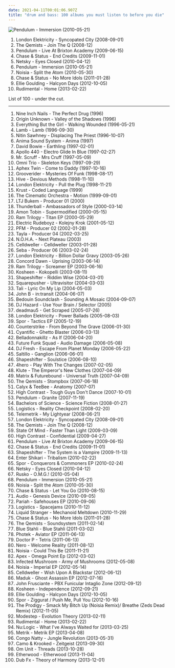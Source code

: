 ```yaml
---
date: 2021-04-11T00:01:06.907Z
title: "drum and bass: 100 albums you must listen to before you die"
---
```

![Pendulum - Immersion (2010-05-21)](http://coverartarchive.org/release/c87c4638-53b0-4bd4-9600-120a819b652f/23249753032-500.jpg "Pendulum - Immersion (2010-05-21)")
<ol class="albums">
<li data-cover="http://coverartarchive.org/release/5bf72d24-7ae4-45a0-82df-213485d6a68c/5504084776-500.jpg" data-tags="drum and bass, liquid funk" role="button">London Elektricity - Syncopated City (2008-09-01)</li>
<li data-cover="http://coverartarchive.org/release/f20719f3-0c5f-426d-b3d8-d02e4fd4917f/3498321233-500.jpg" data-tags="drum and bass" role="button">The Qemists - Join The Q (2008-12)</li>
<li data-cover="http://coverartarchive.org/release/17d7b6ef-2d7b-4a3f-a326-5a1b07c9253c/3550688307-500.jpg" data-tags="drum and bass" role="button">Pendulum - Live At Brixton Academy (2009-06-15)</li>
<li data-cover="https://via.placeholder.com/450" data-tags="drum and bass" role="button">Chase & Status - End Credits (2009-11-01)</li>
<li data-cover="http://coverartarchive.org/release/2fbc123d-a926-4700-b5a6-b71f09fe175e/12658720449-500.jpg" data-tags="drum and bass" role="button">Netsky - Eyes Closed (2010-04-12)</li>
<li data-cover="http://coverartarchive.org/release/c87c4638-53b0-4bd4-9600-120a819b652f/23249753032-500.jpg" data-tags="drum and bass" role="button">Pendulum - Immersion (2010-05-21)</li>
<li data-cover="http://coverartarchive.org/release/e82d5c86-9c18-4842-9cc9-8e348ad3df6c/1214392676-500.jpg" data-tags="drum and bass, dubstep" role="button">Noisia - Split the Atom (2010-05-30)</li>
<li data-cover="https://img.discogs.com/sVNmw-zFlPY39DEorIjqZUTJpDY=/fit-in/500x297/filters:strip_icc():format(jpeg):mode_rgb():quality(90)/discogs-images/R-2713155-1297691471.jpeg.jpg" data-tags="drum and bass" role="button">Chase & Status - No More Idols (2011-01-28)</li>
<li data-cover="http://coverartarchive.org/release/98215ea8-f57d-49f6-8a77-cad6957b1181/7519909230-500.jpg" data-tags="electronic, synthpop, pop" role="button">Ellie Goulding - Halcyon Days (2012-10-05)</li>
<li data-cover="http://coverartarchive.org/release/ec6d908f-cf79-4225-a20f-7796ad248661/8830440426-500.jpg" data-tags="drum and bass" role="button">Rudimental - Home (2013-02-22)</li>
</ol>
List of 100 - under the cut.
<!-- more -->

_________________

<ol class="albums">
<li data-cover="http://coverartarchive.org/release/3f2839ae-170e-4351-9847-446ca5ce73d6/13453155769-500.jpg" data-tags="industrial" role="button">
Nine Inch Nails - The Perfect Drug (1996)
</li>
<li data-cover="https://img.discogs.com/2QdsXx1tiBpDeOzGRvotWF7GHAI=/fit-in/450x448/filters:strip_icc():format(jpeg):mode_rgb():quality(90)/discogs-images/R-1219892-1232363362.jpeg.jpg" data-tags="drum and bass, dj rap, barturismooth, f1 approved" role="button">
Origin Unknown - Valley of the Shadows (1996)
</li>
<li data-cover="http://coverartarchive.org/release/2bb1f14a-893d-3392-839e-79838118213c/6557357686-500.jpg" data-tags="trip-hop, electronic, 90s" role="button">
Everything But the Girl - Walking Wounded (1996-05-21)
</li>
<li data-cover="http://coverartarchive.org/release/4172b52f-6e74-4182-a101-7eac30f3bf55/2542250052-500.jpg" data-tags="trip-hop" role="button">
Lamb - Lamb (1996-09-30)
</li>
<li data-cover="http://coverartarchive.org/release/91286515-dfce-4fda-bc78-257b8cffb257/24437917725-500.jpg" data-tags="chillout, nu jazz, electronica, trip hop" role="button">
Nitin Sawhney - Displacing The Priest (1996-10-07)
</li>
<li data-cover="http://coverartarchive.org/release/62cb3656-fafc-47ea-a86c-5bceb579cdd0/2505288273-500.jpg" data-tags="trip-hop, dub, drum and bass" role="button">
Anima Sound System - Anima (1997)
</li>
<li data-cover="http://coverartarchive.org/release/d0bf2459-477c-309d-b597-9130106f4a02/28915832286-500.jpg" data-tags="90s" role="button">
David Bowie - Earthling (1997-02-01)
</li>
<li data-cover="http://coverartarchive.org/release/6da3c2e5-cfe5-458f-a202-8d4dc6473981/13803321396-500.jpg" data-tags="electronic" role="button">
Apollo 440 - Electro Glide In Blue (1997-02-27)
</li>
<li data-cover="https://img.discogs.com/42yY8-728mQ_HeoZtb58netsqT8=/fit-in/600x600/filters:strip_icc():format(jpeg):mode_rgb():quality(90)/discogs-images/R-127733-1369690762-6030.jpeg.jpg" data-tags="chillout, electronic, electronica, trip-hop, downtempo" role="button">
Mr. Scruff - Mrs Cruff (1997-05-09)
</li>
<li data-cover="http://coverartarchive.org/release/53ff6c25-513e-40fc-9581-a5b965c9b948/10788598950-500.jpg" data-tags="ambient, drum and bass, atmospheric drum and bass, silver, omni trio, dr4mnk00l, drum 'n' bass, skeleton keys, barturismooth" role="button">
Omni Trio - Skeleton Keys (1997-09-29)
</li>
<li data-cover="http://coverartarchive.org/release/32ad4a8c-cd44-3637-ac39-3479d7be8fb2/19702223299-500.jpg" data-tags="electronic, idm" role="button">
Aphex Twin - Come to Daddy (1997-10-16)
</li>
<li data-cover="http://coverartarchive.org/release/db7667f1-d9bf-4387-835a-a5ea8427dc38/5129392290-500.jpg" data-tags="drum and bass" role="button">
Grooverider - Mysteries Of Funk (1998-08-17)
</li>
<li data-cover="http://coverartarchive.org/release/9e737174-1293-4b5a-9c92-80dd4934865c/8354418251-500.jpg" data-tags="drum and bass" role="button">
Hive - Devious Methods (1998-11-10)
</li>
<li data-cover="https://img.discogs.com/qb6vOC-9zKB7qdTLUMTHSiczoUE=/fit-in/600x595/filters:strip_icc():format(jpeg):mode_rgb():quality(90)/discogs-images/R-13995-1570127612-1951.jpeg.jpg" data-tags="drum and bass" role="button">
London Elektricity - Pull the Plug (1998-11-21)
</li>
<li data-cover="https://img.discogs.com/5Cb3INApPcqkJUbsfB0S_wAt-z0=/fit-in/600x592/filters:strip_icc():format(jpeg):mode_rgb():quality(90)/discogs-images/R-3892-1399982354-5123.jpeg.jpg" data-tags="drum and bass" role="button">
Krust - Coded Language (1999)
</li>
<li data-cover="http://coverartarchive.org/release/a93421ab-50ba-3511-b0c4-1c2f1888cbd6/23414863063-500.jpg" data-tags="jazz, ninja tune, downtempo" role="button">
The Cinematic Orchestra - Motion (1999-09-01)
</li>
<li data-cover="http://coverartarchive.org/release/6f29b8de-e444-40f5-b5ac-fce6e0c64c54/3798901070-500.jpg" data-tags="drum and bass" role="button">
LTJ Bukem - Producer 01 (2000)
</li>
<li data-cover="http://coverartarchive.org/release/3f0b2ba7-6281-49d9-92f3-99f890d84b70/23163103784-500.jpg" data-tags="electronic, trip hop, downtempo groove, serve chilled, downtempo influences, my-love, acoustic groove, chillout downtempo, genre: downtempo, smoothly sexy sounding, sweet downtempo, chillounge1, chill chill, chillair, awesome downtempo, genre:downtempo, sexy sounding" role="button">
Thunderball - Ambassadors of Style (2000-03-14)
</li>
<li data-cover="http://coverartarchive.org/release/a7fef0ff-821a-4e9b-badc-adf2f3c08da1/6094822103-500.jpg" data-tags="electronic" role="button">
Amon Tobin - Supermodified (2000-05-15)
</li>
<li data-cover="http://coverartarchive.org/release/46944fe9-7b41-4f8a-a056-26d89c0235d3/9216671118-500.jpg" data-tags="drum and bass" role="button">
Ram Trilogy - Titan EP (2000-05-29)
</li>
<li data-cover="https://img.discogs.com/I4kCuqg5wj4j4KatoUL-zbDdeZA=/fit-in/600x593/filters:strip_icc():format(jpeg):mode_rgb():quality(90)/discogs-images/R-907702-1471724506-6929.jpeg.jpg" data-tags="drum and bass" role="button">
Electric Rudeboyz - Kolejny Krok (2001-05-12)
</li>
<li data-cover="http://coverartarchive.org/release/545e7c16-c711-4f0f-aa25-2c836850a040/25603629614-500.jpg" data-tags="electronica, idm, drum and bass, atmospheric drum and bass" role="button">
PFM - Producer 02 (2002-01-28)
</li>
<li data-cover="http://coverartarchive.org/release/d8689c59-a581-4caa-bf85-c17a29d1b137/25607825860-500.jpg" data-tags="atmospheric drum and bass, deep house" role="button">
Tayla - Producer 04 (2002-03-25)
</li>
<li data-cover="http://coverartarchive.org/release/49cd5b24-36d8-4de0-aace-dfa25b386bfa/8545384175-500.jpg" data-tags="drum and bass, breakbeat" role="button">
N.O.H.A. - Next Plateau (2003)
</li>
<li data-cover="http://coverartarchive.org/release/ef4485c0-a652-4fd5-903f-b5ba6e299361/6596488540-500.jpg" data-tags="industrial, industrial metal" role="button">
Celldweller - Celldweller (2003-01-28)
</li>
<li data-cover="http://coverartarchive.org/release/9ac17266-d341-4ea8-a17b-e3846dafa4a6/22951670337-500.jpg" data-tags="atmospheric, drum and bass, atmospheric drum and bass" role="button">
Seba - Producer 06 (2003-02-24)
</li>
<li data-cover="http://coverartarchive.org/release/4ffe92b3-68cf-4264-9efc-fa7ee4f5f249/4714801277-500.jpg" data-tags="drum and bass" role="button">
London Elektricity - Billion Dollar Gravy (2003-05-26)
</li>
<li data-cover="https://via.placeholder.com/450" data-tags="drum and bass" role="button">
Concord Dawn - Uprising (2003-06-14)
</li>
<li data-cover="http://coverartarchive.org/release/b1d35b49-9fe0-4d19-be63-d8891e25d7ab/1977941693-500.jpg" data-tags="drum and bass, neurofunk" role="button">
Ram Trilogy - Screamer EP (2003-06-16)
</li>
<li data-cover="http://coverartarchive.org/release/0b41ec2e-083a-3b56-ac79-88ecce303214/14359156369-500.jpg" data-tags="electronic, trip-hop" role="button">
Kosheen - Kokopelli (2003-08-11)
</li>
<li data-cover="http://coverartarchive.org/release/52316096-d097-452c-84ee-0a6b8de5993c/4524564573-500.jpg" data-tags="drum and bass" role="button">
Shapeshifter - Riddim Wise (2004-03-01)
</li>
<li data-cover="http://coverartarchive.org/release/426f0e00-b541-461d-9747-9d861ed75141/6923514210-500.jpg" data-tags="idm" role="button">
Squarepusher - Ultravisitor (2004-03-03)
</li>
<li data-cover="https://img.discogs.com/DHN7EPLgN1-UR2zV_iJ64qsE9W0=/fit-in/300x300/filters:strip_icc():format(jpeg):mode_rgb():quality(90)/discogs-images/R-251764-1084031556.jpg.jpg" data-tags="drum and bass, frauen und technik, roni size, lesser known yet streamable albums, bereps sub-brazil albums, drum and bass1" role="button">
Tali - Lyric On My Lip (2004-05-03)
</li>
<li data-cover="https://img.discogs.com/avT8CEzIXxTXWZ3yiaxFE1rXurg=/fit-in/600x600/filters:strip_icc():format(jpeg):mode_rgb():quality(90)/discogs-images/R-265376-1593008470-6425.jpeg.jpg" data-tags="drum and bass" role="button">
John B - in:transit (2004-06-07)
</li>
<li data-cover="https://via.placeholder.com/450" data-tags="dub, reggae" role="button">
Bedouin Soundclash - Sounding A Mosaic (2004-09-07)
</li>
<li data-cover="https://img.discogs.com/y2gorOpndf9rDDnLR03B_nwadf0=/fit-in/600x589/filters:strip_icc():format(jpeg):mode_rgb():quality(90)/discogs-images/R-527840-1157734386.jpeg.jpg" data-tags="drum and bass" role="button">
DJ Hazard - Use Your Brain / Selector (2005)
</li>
<li data-cover="http://coverartarchive.org/release/3d07019d-3a22-3902-a9ee-da69fe228d70/6538061295-500.jpg" data-tags="house, electronic, breakbeat, downtempo" role="button">
deadmau5 - Get Scraped (2005-07-26)
</li>
<li data-cover="http://coverartarchive.org/release/106abfcc-2155-49fe-a64f-ba85375b894c/4714836425-500.jpg" data-tags="drum and bass" role="button">
London Elektricity - Power Ballads (2005-08-03)
</li>
<li data-cover="http://coverartarchive.org/release/bb7cc0a9-a13a-453a-bbd5-076136f3a76f/2459388103-500.jpg" data-tags="drum and bass" role="button">
Spor - Tactics EP (2005-12-19)
</li>
<li data-cover="http://coverartarchive.org/release/0658e6a8-7112-4c1f-b766-a43dac146798/1686598278-500.jpg" data-tags="drum and bass, darkstep" role="button">
Counterstrike - From Beyond The Grave (2006-01-30)
</li>
<li data-cover="http://coverartarchive.org/release/363afceb-a37b-4a8c-affb-a11a7c5379c9/20415950133-500.jpg" data-tags="drum and bass" role="button">
Cyantific - Ghetto Blaster (2006-03-13)
</li>
<li data-cover="https://img.discogs.com/B1QSIdWojVREiLmknysAn712Tkc=/fit-in/600x600/filters:strip_icc():format(jpeg):mode_rgb():quality(90)/discogs-images/R-674880-1201994986.jpeg.jpg" data-tags="drum and bass, breakcore, 2 s34rch, d'n'b, sublight records" role="button">
Belladonnakillz - As If (2006-04-20)
</li>
<li data-cover="http://coverartarchive.org/release/a292d675-5e37-491c-8e76-15f8c1f0570b/9853899226-500.jpg" data-tags="british, drum and bass, breakbeat" role="button">
Future Funk Squad - Audio Damage (2006-05-08)
</li>
<li data-cover="https://via.placeholder.com/450" data-tags="drum and bass" role="button">
DJ Fresh - Escape From Planet Monday (2006-05-22)
</li>
<li data-cover="https://img.discogs.com/YKBuZi5tKmnnPPk83hQMeRvvsis=/fit-in/600x600/filters:strip_icc():format(jpeg):mode_rgb():quality(90)/discogs-images/R-654304-1170195233.jpeg.jpg" data-tags="trip-hop, downtempo" role="button">
Saltillo - Ganglion (2006-06-01)
</li>
<li data-cover="http://coverartarchive.org/release/1f56dd27-77e6-4960-b0a0-270a3e9b4032/4524554520-500.jpg" data-tags="drum and bass" role="button">
Shapeshifter - Soulstice (2006-08-10)
</li>
<li data-cover="https://img.discogs.com/ESH95y9DycaT4SOOXXLezrWm8Lw=/fit-in/350x350/filters:strip_icc():format(jpeg):mode_rgb():quality(90)/discogs-images/R-5927152-1406535632-6416.jpeg.jpg" data-tags="uutta jazzia, acid lounge, city lounge, jazz-trip, alternative lounge, lounge chill, electronic lounge jazz, lounge electronic, lounge uptempo, chillounge1, chill chill, jazzy vibes, lounge at home tres, chillair, epic lounge, jazzy flavoured, my-love, acoustic groove, lounge downtempo, lounge-tech, groove lounge, ouahhhhh, lounge vibe, lounge at home two, 1st vine, 1st vine acid, chilllounge1, nu jazz vibe, nu-jazz vibe, nujazz vibe, uuta jazzia, uutta jazziz, serve chilled, tropcool, acid jazz vibe, nu jazz, chillout downtempo, my lounge room, awesome downtempo" role="button">
4hero - Play With The Changes (2007-02-05)
</li>
<li data-cover="https://img.discogs.com/0tIPhogw7d5xuPLG9Ximbd4RkwE=/fit-in/600x595/filters:strip_icc():format(jpeg):mode_rgb():quality(90)/discogs-images/R-1065986-1572158038-6716.jpeg.jpg" data-tags="drum and bass" role="button">
Klute - The Emperor's New Clothes (2007-04-09)
</li>
<li data-cover="http://coverartarchive.org/release/7cb27823-5bae-4fbe-8464-f78e7f585a78/4924168225-500.jpg" data-tags="drum and bass" role="button">
Matrix & Futurebound - Universal Truth (2007-04-09)
</li>
<li data-cover="http://coverartarchive.org/release/d8312fb2-c2b3-4374-980f-36e0150b337d/3483439793-500.jpg" data-tags="drum and bass" role="button">
The Qemists - Stompbox (2007-06-18)
</li>
<li data-cover="http://coverartarchive.org/release/eefa6f79-d77c-4030-a6ac-52b8e751d38d/16688234973-500.jpg" data-tags="drum and bass, drum & bass" role="button">
Calyx & TeeBee - Anatomy (2007-07)
</li>
<li data-cover="http://coverartarchive.org/release/b71dbf1d-40e4-42a8-a525-f6dee14f5211/20415256688-500.jpg" data-tags="drum and bass" role="button">
High Contrast - Tough Guys Don't Dance (2007-10-01)
</li>
<li data-cover="https://img.discogs.com/fp5IqcWzZC4jjVmvI9BVTJaRTuY=/fit-in/600x597/filters:strip_icc():format(jpeg):mode_rgb():quality(90)/discogs-images/R-1121157-1195902611.jpeg.jpg" data-tags="drum and bass" role="button">
Pendulum - Granite (2007-11-19)
</li>
<li data-cover="http://coverartarchive.org/release/54ca0fed-9977-4ff3-b10f-cad64e3a661e/2988268080-500.jpg" data-tags="liquid funk" role="button">
Bachelors of Science - Science Fiction (2008-01-27)
</li>
<li data-cover="https://via.placeholder.com/450" data-tags="drum and bass" role="button">
Logistics - Reality Checkpoint (2008-02-20)
</li>
<li data-cover="http://coverartarchive.org/release/5e30e823-fb1d-49c8-8a06-671363582716/11057205298-500.jpg" data-tags="drum and bass" role="button">
Telemetrik - My Lightyear (2008-06-21)
</li>
<li data-cover="http://coverartarchive.org/release/5bf72d24-7ae4-45a0-82df-213485d6a68c/5504084776-500.jpg" data-tags="drum and bass, liquid funk" role="button">
London Elektricity - Syncopated City (2008-09-01)
</li>
<li data-cover="http://coverartarchive.org/release/f20719f3-0c5f-426d-b3d8-d02e4fd4917f/3498321233-500.jpg" data-tags="drum and bass" role="button">
The Qemists - Join The Q (2008-12)
</li>
<li data-cover="http://coverartarchive.org/release/e3b475ad-95b6-4348-a660-996e2f993145/2486291366-500.jpg" data-tags="drum and bass" role="button">
State Of Mind - Faster Than Light (2009-03-09)
</li>
<li data-cover="https://via.placeholder.com/450" data-tags="drum and bass" role="button">
High Contrast - Confidential (2009-04-27)
</li>
<li data-cover="http://coverartarchive.org/release/17d7b6ef-2d7b-4a3f-a326-5a1b07c9253c/3550688307-500.jpg" data-tags="drum and bass" role="button">
Pendulum - Live At Brixton Academy (2009-06-15)
</li>
<li data-cover="https://via.placeholder.com/450" data-tags="drum and bass" role="button">
Chase & Status - End Credits (2009-11-01)
</li>
<li data-cover="http://coverartarchive.org/release/3fecffdc-dca2-423a-a6fc-f673e8ea5c83/5698187054-500.jpg" data-tags="drum and bass" role="button">
Shapeshifter - The System is a Vampire (2009-11-13)
</li>
<li data-cover="http://coverartarchive.org/release/95da9d74-569f-4406-8bc4-7bf2bcbe69b6/20733482972-500.jpg" data-tags="post-hardcore" role="button">
Enter Shikari - Tribalism (2010-02-22)
</li>
<li data-cover="http://coverartarchive.org/release/1adc6d38-9fe7-4941-bd1d-1baf29e8b83b/1525351721-500.jpg" data-tags="drum and bass" role="button">
Spor - Conquerors & Commoners EP (2010-02-24)
</li>
<li data-cover="http://coverartarchive.org/release/2fbc123d-a926-4700-b5a6-b71f09fe175e/12658720449-500.jpg" data-tags="drum and bass" role="button">
Netsky - Eyes Closed (2010-04-12)
</li>
<li data-cover="http://coverartarchive.org/release/c0254828-029b-4006-8a14-8464b09cbc40/14987408388-500.jpg" data-tags="dubstep" role="button">
Rusko - O.M.G.! (2010-05-04)
</li>
<li data-cover="http://coverartarchive.org/release/c87c4638-53b0-4bd4-9600-120a819b652f/23249753032-500.jpg" data-tags="drum and bass" role="button">
Pendulum - Immersion (2010-05-21)
</li>
<li data-cover="http://coverartarchive.org/release/e82d5c86-9c18-4842-9cc9-8e348ad3df6c/1214392676-500.jpg" data-tags="drum and bass, dubstep" role="button">
Noisia - Split the Atom (2010-05-30)
</li>
<li data-cover="https://img.discogs.com/7DutYyqbDH6rfSXwVqILHTHOcqw=/fit-in/477x500/filters:strip_icc():format(jpeg):mode_rgb():quality(90)/discogs-images/R-2396412-1281646500.jpeg.jpg" data-tags="drum and bass" role="button">
Chase & Status - Let You Go (2010-08-15)
</li>
<li data-cover="http://coverartarchive.org/release/d863d423-dd26-4b2f-b65c-942732364241/26580281765-500.jpg" data-tags="drum and bass, d'n'b, music for fags, music for idiots, music for gays, shitstep, music for morons, music for the mentally retarded, analstep, crapelectronica for imbicils and gays, stupid shit drums and crap bass, audio anal" role="button">
Audio - Genesis Device (2010-09-05)
</li>
<li data-cover="https://img.discogs.com/du79Zje4dvNq5YM7nPnKCRIcHwU=/fit-in/333x333/filters:strip_icc():format(jpeg):mode_rgb():quality(90)/discogs-images/R-3428189-1330015421.jpeg.jpg" data-tags="dubstep, drum and bass, atmospheric drum and bass, r&s" role="button">
Pariah - Safehouses EP (2010-09-06)
</li>
<li data-cover="http://coverartarchive.org/release/87844dee-f9b3-4f91-a30e-1c2eb4e2fd84/14203101682-500.jpg" data-tags="drum and bass" role="button">
Logistics - Spacejams (2010-11-12)
</li>
<li data-cover="http://coverartarchive.org/release/ba26f16f-9a6a-4c53-94f3-251902072c8e/15290215878-500.jpg" data-tags="dubstep, drum and bass" role="button">
Liquid Stranger - Mechanoid Meltdown (2010-11-29)
</li>
<li data-cover="https://img.discogs.com/sVNmw-zFlPY39DEorIjqZUTJpDY=/fit-in/500x297/filters:strip_icc():format(jpeg):mode_rgb():quality(90)/discogs-images/R-2713155-1297691471.jpeg.jpg" data-tags="drum and bass" role="button">
Chase & Status - No More Idols (2011-01-28)
</li>
<li data-cover="http://coverartarchive.org/release/a0d48d7a-2821-4db2-965f-54541d590fb8/3500842416-500.jpg" data-tags="drum and bass" role="button">
The Qemists - Soundsystem (2011-02-14)
</li>
<li data-cover="http://coverartarchive.org/release/93b9d79e-7422-4c97-81ab-fea8ed068973/10666955584-500.jpg" data-tags="industrial, electronic" role="button">
Blue Stahli - Blue Stahli (2011-03-02)
</li>
<li data-cover="http://coverartarchive.org/release/2835c3bb-c5b3-4c42-b0f8-036f0e21d511/9070210882-500.jpg" data-tags="electronic, dubstep, drum and bass" role="button">
Photek - Aviator EP (2011-06-13)
</li>
<li data-cover="https://img.discogs.com/y4XBgnPfRyJUXneW93sfjJwJt44=/fit-in/600x600/filters:strip_icc():format(jpeg):mode_rgb():quality(90)/discogs-images/R-3354632-1336033311.jpeg.jpg" data-tags="electronic, dubstep, drum and bass, breakbeat, tetris" role="button">
Doctor P - Tetris (2011-06-13)
</li>
<li data-cover="http://coverartarchive.org/release/7f49326e-aceb-4fc6-a1ec-671a0ef14eac/6441724282-500.jpg" data-tags="dubstep" role="button">
Nero - Welcome Reality (2011-08-12)
</li>
<li data-cover="http://coverartarchive.org/release/a56f0d90-c910-4e02-b691-b545a9949350/1273499246-500.jpg" data-tags="electronic, drum and bass, neurofunk" role="button">
Noisia - Could This Be (2011-11-21)
</li>
<li data-cover="http://coverartarchive.org/release/c4f3fc13-f943-4bdc-aa07-8e3c203e4460/19858976358-500.jpg" data-tags="drum and bass, drum & bass, 2012 releases, liquid dnb, current favorite albums" role="button">
Apex - Omega Point Ep (2012-03-02)
</li>
<li data-cover="http://coverartarchive.org/release/24187665-87de-40eb-82db-ad38b6ca1566/1078624918-500.jpg" data-tags="electronic, dubstep, electro" role="button">
Infected Mushroom - Army of Mushrooms (2012-05-08)
</li>
<li data-cover="http://coverartarchive.org/release/ab9f466b-3c7b-49db-9993-a5a8facb42e0/1163391337-500.jpg" data-tags="drum and bass, nice cover-art" role="button">
Noisia - Imperial EP (2012-05-14)
</li>
<li data-cover="http://coverartarchive.org/release/d6bab60f-cbda-45f4-82eb-a183b0c66ff1/26903112583-500.jpg" data-tags="electronic rock, dubstep" role="button">
Celldweller - Wish Upon A Blackstar (2012-06-12)
</li>
<li data-cover="https://via.placeholder.com/450" data-tags="drum and bass, liquid dnb, veela" role="button">
Maduk - Ghost Assassin EP (2012-07-16)
</li>
<li data-cover="http://coverartarchive.org/release/fbf9295c-d63b-4b3e-9808-93e6d6725e1f/8585405192-500.jpg" data-tags="electronic, experimental, john frusciante" role="button">
John Frusciante - PBX Funicular Intaglio Zone (2012-09-12)
</li>
<li data-cover="http://coverartarchive.org/release/fd1faa20-3446-49ac-b157-9b7db785ee2f/23101941298-500.jpg" data-tags="electronic, trip-hop, drum and bass, female vocal, need to listen, favorite albums 2012" role="button">
Kosheen - Independence (2012-09-21)
</li>
<li data-cover="http://coverartarchive.org/release/98215ea8-f57d-49f6-8a77-cad6957b1181/7519909230-500.jpg" data-tags="electronic, synthpop, pop" role="button">
Ellie Goulding - Halcyon Days (2012-10-05)
</li>
<li data-cover="http://coverartarchive.org/release/247dbc2d-61f2-4525-a292-10ca5456ec4e/18369021401-500.jpg" data-tags="electronic, drum and bass, drum & bass" role="button">
Spor - Ziggurat / Push Me, Pull You (2012-10-16)
</li>
<li data-cover="http://coverartarchive.org/release/bbc2d65a-6221-4095-87e6-4532aa916134/28869505470-500.jpg" data-tags="dubstep, drum and bass" role="button">
The Prodigy - Smack My Bitch Up (Noisia Remix)/ Breathe (Zeds Dead Remix) (2012-11-05)
</li>
<li data-cover="http://coverartarchive.org/release/87e1d9bd-a13b-4ff3-9964-cfd4e5ae2ffe/6892823160-500.jpg" data-tags="dubstep" role="button">
Modestep - Evolution Theory (2013-02-11)
</li>
<li data-cover="http://coverartarchive.org/release/ec6d908f-cf79-4225-a20f-7796ad248661/8830440426-500.jpg" data-tags="drum and bass" role="button">
Rudimental - Home (2013-02-22)
</li>
<li data-cover="http://coverartarchive.org/release/5bc4c17d-2ca3-47f0-be06-8a5472018eae/24476679821-500.jpg" data-tags="drum and bass" role="button">
Nu:Logic - What I've Always Waited for (2013-03-25)
</li>
<li data-cover="http://coverartarchive.org/release/97e1a167-6af4-480a-bdf7-e8538ef9d8c5/27344147440-500.jpg" data-tags="drum and bass" role="button">
Metrik - Metrik EP (2013-04-08)
</li>
<li data-cover="http://coverartarchive.org/release/39f18989-8550-4a02-8743-03504803d2e0/4763815163-500.jpg" data-tags="electronic" role="button">
Congo Natty - Jungle Revolution (2013-05-31)
</li>
<li data-cover="http://coverartarchive.org/release/b1dbf37e-68fc-4056-b545-d3c6c61baa0a/6218481147-500.jpg" data-tags="drum and bass" role="button">
Camo & Krooked - Zeitgeist (2013-09-30)
</li>
<li data-cover="http://coverartarchive.org/release/accbc866-5913-4aed-aa3c-90968317ae33/10488526966-500.jpg" data-tags="electronic, dubstep, drum and bass" role="button">
Om Unit - Threads (2013-10-28)
</li>
<li data-cover="http://coverartarchive.org/release/a5fd4b30-fb23-4ce7-a36b-9fafe7e7b750/7313177568-500.jpg" data-tags="drum and bass" role="button">
Etherwood - Etherwood (2013-11-04)
</li>
<li data-cover="http://coverartarchive.org/release/5c6efe3a-5799-4845-aed6-4b1ae06658c2/6224713786-500.jpg" data-tags="hip hop, grime, dubstep, drum and bass, uk bass, dub fx, dubfx, pledge, s: drum and bass" role="button">
Dub Fx - Theory of Harmony (2013-12-01)
</li>
</ol>
